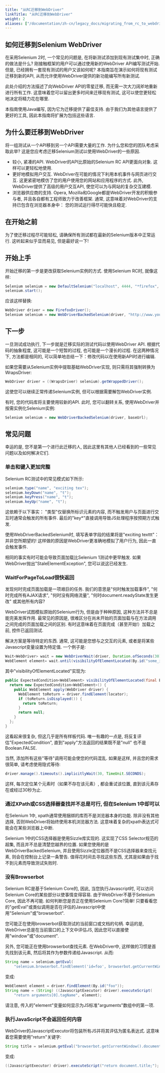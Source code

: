 ```yaml
---
title: "从RC迁移到WebDriver"
linkTitle: "从RC迁移到WebDriver"
weight: 2
aliases: ["/documentation/zh-cn/legacy_docs/migrating_from_rc_to_webdriver/"]
---
```



## 如何迁移到Selenium WebDriver


在采用Selenium 2时, 一个常见的问题是, 
在将新测试添加到现有测试集中时, 
正确的做法是什么?
刚接触框架的用户可以通过使用新的WebDriver API编写测试开始. 
但是, 已经拥有一套现有测试的用户又该如何呢?
本指南旨在演示如何将现有测试迁移到新的API, 
从而允许使用WebDriver提供的新功能编写所有新测试. 

此处介绍的方法描述了向WebDriver API的零星迁移, 
而无需一次大刀阔斧地重新进行所有工作. 
这意味着您可以留出更多时间来迁移现有测试, 
这可以使您更轻松地决定将精力花在哪里.

本指南使用Java编写, 因为它为迁移提供了最佳支持. 
由于我们为其他语言提供了更好的工具, 
因此本指南将扩展为包括这些语言.


## 为什么要迁移到WebDriver


将一组测试从一个API移到另一个API需要大量的工作. 
为什么您和您的团队考虑采取此举?
这是您应考虑迁移Selenium测试以使用WebDriver的一些原因.

* 较小, 紧凑的API. 
WebDriver的API比原始的Selenium RC API更面向对象. 
这样可以更轻松地使用.
* 更好地模拟用户交互. 
WebDriver在可能的情况下利用本机事件与网页进行交互. 
这更紧密地模仿了您的用户使用您的网站和应用程序的方式. 
此外, WebDriver提供了高级的用户交互API, 
使您可以为与网站的复杂交互建模.
* 浏览器供应商的支持. 
Opera, Mozilla和Google都是WebDriver开发的积极参与者, 
并且各自都有工程师致力于改善框架. 
通常, 这意味着对WebDriver的支持已包含在浏览器本身中：
您的测试运行得尽可能快且稳定.


## 在开始之前


为了使迁移过程尽可能轻松, 
请确保所有测试都在最新的Selenium版本中正常运行. 
这听起来似乎显而易见, 但是最好说一下!


## 开始上手


开始迁移的第一步是更改获取Selenium实例的方式. 
使用Selenium RC时, 就像这样:

```java
Selenium selenium = new DefaultSelenium("localhost", 4444, "*firefox", "http://www.yoursite.com");
selenium.start();
```

应该这样替换:

```java
WebDriver driver = new FirefoxDriver();
Selenium selenium = new WebDriverBackedSelenium(driver, "http://www.yoursite.com");
```

## 下一步


一旦测试成功执行, 下一步就是迁移实际的测试代码以使用WebDriver API. 
根据代码的抽象程度, 
这可能是一个短暂的过程, 也可能是一个漫长的过程. 
在这两种情况下, 方法都是相同的, 
可以简单地总结一下：修改代码以在使用新API时进行编辑.

如果您需要从Selenium实例中提取基础WebDriver实现, 
则只需将其强制转换为WrapsDriver:

```java
WebDriver driver = ((WrapsDriver) selenium).getWrappedDriver();
```

这使您可以继续正常传递Selenium实例, 
但可以根据需要解包WebDriver实例.

有时, 您的代码库将主要使用较新的API. 
此时, 您可以翻转关系, 
使用WebDriver并按需实例化Selenium实例:

```java
Selenium selenium = new WebDriverBackedSelenium(driver, baseUrl);
```

## 常见问题


幸运的是, 您不是第一个进行此迁移的人, 
因此这里有其他人已经看到的一些常见问题以及如何解决它们.


### 单击和键入更加完整


Selenium RC测试中的常见模式如下所示:

```java
selenium.type("name", "exciting tex");
selenium.keyDown("name", "t");
selenium.keyPress("name", "t");
selenium.keyUp("name", "t");
```
    
这依赖于以下事实：
"类型"仅替换所标识元素的内容, 
而不触发用户与页面进行交互时通常会触发的所有事件. 
最后的"key*"直接调用导致JS处理程序按预期方式触发.

使用WebDriverBackedSelenium时, 
填写表单字段的结果将是"exciting texttt"：
并非您所期望的!
这样做的原因是WebDriver更准确地模拟了用户行为, 
因此一直会触发事件.

相同的事实有时可能会导致页面加载比Selenium 1测试中更早触发. 
如果WebDriver抛出"StaleElementException", 
您可以说这已经发生.


### WaitForPageToLoad很快返回

发现何时完成页面加载是一项艰巨的任务. 
我们的意思是"何时触发加载事件", 
"何时完成所有AJAX请求", 
"何时没有网络流量", 
"何时document.readyState发生更改"
或其他所有内容?

WebDriver试图模拟原始的Selenium行为, 
但是由于种种原因, 这种方法并不总是能完美发挥作用. 
最常见的原因是, 很难区分在尚未开始的页面加载与在方法调用之间完成的页面加载之间的区别. 
有时这意味着在页面完成（甚至开始!）加载之前, 控件已返回测试.

解决方案是等待特定的东西. 
通常, 这可能是您想与之交互的元素, 
或者是将某些Javascript变量设置为特定值. 
一个例子是:

```java
Wait<WebDriver> wait = new WebDriverWait(driver, Duration.ofSeconds(30));
WebElement element= wait.until(visibilityOfElementLocated(By.id("some_id")));
```
    
其中"visibilityOfElementLocated"实现为:

```java
public ExpectedCondition<WebElement> visibilityOfElementLocated(final By locator) {
  return new ExpectedCondition<WebElement>() {
    public WebElement apply(WebDriver driver) {
      WebElement toReturn = driver.findElement(locator);
      if (toReturn.isDisplayed()) {
        return toReturn;
      }
      return null;
    }
  };
}
```
 
这看起来很复杂, 但这几乎是所有样板代码. 
唯一有趣的一点是, 将反复评估"ExpectedCondition", 
直到"apply"方法返回的结果既不是"null"
也不是Boolean.FALSE.

当然, 添加所有这些"等待"调用可能会使您的代码混乱. 
如果是这样, 并且您的需求很简单, 请考虑使用隐式等待:

```java
driver.manage().timeouts().implicitlyWait(30, TimeUnit.SECONDS);
```

这样, 每次定位某个元素时（如果不存在该元素）, 
都会重试该位置, 直到该元素存在或经过30秒为止.

### 通过XPath或CSS选择器查找并不总是可行, 但在Selenium 1中却可以

在Selenium 1中, xpath通常使用捆绑的库而不是浏览器本身的功能. 
除非没有其他选择, 否则WebDriver将始终使用本机浏览器方法. 
这意味着复杂的xpath表达式可能会在某些浏览器上中断.

Selenium 1中的CSS选择器是使用Sizzle库实现的. 
这实现了CSS Selector规范的超集, 
而且并不总是清楚您越界的位置. 
如果您使用的是WebDriverBackedSelenium, 
并且使用Sizzle定位器而不是CSS选择器来查找元素, 
则会在控制台上记录一条警告. 
值得花时间去寻找这些东西, 
尤其是如果由于找不到元素而导致测试失败时.

### 没有Browserbot

Selenium RC是基于Selenium Core的, 
因此, 当您执行Javascript时, 
可以访问Selenium Core的某些部分以使事情变得容易. 
由于WebDriver不基于Selenium Core, 因此不再可能. 
如何判断您是否正在使用Selenium Core?简单!
只要看看您的"getEval"或类似调用是否在评估的Javascript中使用"Selenium"或"browserbot".

您可能正在使用browserbot获取测试的当前窗口或文档的句柄. 
幸运的是, WebDriver总是在当前窗口的上下文中评估JS, 
因此您可以直接使用"window"或"document".

另外, 您可能正在使用browserbot查找元素. 
在WebDriver中, 这样做的习惯是首先找到该元素, 
然后将其作为参数传递给Javascript. 
从而:

```java
String name = selenium.getEval(
    "selenium.browserbot.findElement('id=foo', browserbot.getCurrentWindow()).tagName");
```

变成:

```java
WebElement element = driver.findElement(By.id("foo"));
String name = (String) ((JavascriptExecutor) driver).executeScript(
    "return arguments[0].tagName", element);
```
        
请注意, 传入的"element"变量如何显示为JS标准"arguments"数组中的第一项.        


### 执行JavaScript不会返回任何内容


WebDriver的JavascriptExecutor将包装所有JS并将其评估为匿名表达式. 
这意味着您需要使用"return"关键字:

```java
String title = selenium.getEval("browserbot.getCurrentWindow().document.title");
```

变成:

```java
((JavascriptExecutor) driver).executeScript("return document.title;");
```
    

